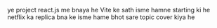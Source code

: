 ye project react.js me bnaya he Vite ke sath isme hamne starting ki he netflix ka replica bna ke isme hame bhot sare topic cover kiya he
